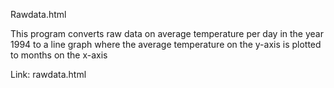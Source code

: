 Rawdata.html

This program converts raw data on average temperature per day in the year 1994 to a line graph where
the average temperature on the y-axis is plotted to months on the x-axis

Link: rawdata.html